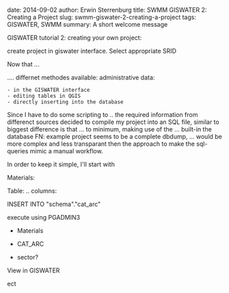 date: 2014-09-02
author: Erwin Sterrenburg
title: SWMM GISWATER 2: Creating a Project
slug: swmm-giswater-2-creating-a-project
tags: GISWATER, SWMM
summary: A short welcome message



GISWATER tutorial 2: creating your own project:

create project in giswater interface. Select appropriate SRID

Now that ...

....
differnet methodes available:
administrative data:

    - in the GISWATER interface
    - editing tables in QGIS
    - directly inserting into the database

Since I have to do some scripting to .. the required information from differenct sources
decided to compile my project into an SQL file, similar to
biggest difference is that ... to minimum, making use of the ... built-in the database FN: example project seems to be a complete
dbdump, ... would be more complex and less transparant then the approach to make the sql-queries mimic a manual workflow.


In order to keep it simple, I'll start with

Materials:

Table: ..
columns:


INSERT INTO "schema"."cat_arc"

execute using PGADMIN3

- Materials
- CAT_ARC

- sector?

View in GISWATER


ect
